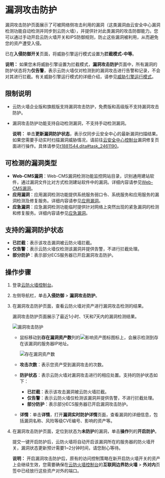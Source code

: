 # 漏洞攻击防护

漏洞攻击防护页面展示了可被网络侧攻击利用的漏洞（这类漏洞由云安全中心漏洞检测功能自动检测并同步到云防火墙），并提供针对此类漏洞的攻击防御能力。您可以通过手动开启云防火墙开关和IPS防御规则，防止这些漏洞被利用，从而避免您的资产遭受入侵。

已在**入侵防御开关**页面，将威胁引擎运行模式设置为**拦截模式-中等**。

**说明：** 如果您未将威胁引擎设置为拦截模式，**漏洞攻击防护**页面中，所有漏洞的防护状态将为**仅告警**，表示云防火墙仅对检测到的漏洞攻击进行告警和记录，不会对其进行拦截。有关威胁引擎运行模式的详细介绍，请参见[威胁引擎运行模式](/intl.zh-CN/入侵防御/入侵防御开关.md)。

## 限制说明

-   云防火墙企业版和旗舰版支持漏洞攻击防护，免费版和高级版不支持漏洞攻击防护。
-   漏洞攻击防护功能支持自动检测漏洞，不支持手动检测漏洞。

    **说明：** 单击**更新漏洞防护状态**，表示仅同步云安全中心的最新漏洞扫描结果。如果您需要手动实时扫描漏洞威胁情况，请前往[云安全中心控制台](https://yundun.console.aliyun.com/?p=sas)漏洞修复页面进行操作。具体请参见[t1881544.dita\#task\_2461190](/intl.zh-CN/安全防范/漏洞修复/一键扫描漏洞.md)。


## 可检测的漏洞类型

-   **Web-CMS漏洞**：Web-CMS漏洞检测功能监控网站目录，识别通用建站软件，通过漏洞文件比对方式检测建站软件中的漏洞。详细内容请参见[Web-CMS漏洞](/intl.zh-CN/安全防范/漏洞修复/Web-CMS漏洞.md)。
-   **应用漏洞**：应用漏洞检测功能提供系统服务弱口令、系统服务和应用服务的漏洞检测及修复服务。详细内容请参见[应用漏洞](/intl.zh-CN/安全防范/漏洞修复/应用漏洞.md)。
-   **应急漏洞**：应急漏洞检测功能临时提供针对网络上突然出现的紧急漏洞的检测和修复服务。详细内容请参见[应急漏洞](/intl.zh-CN/安全防范/漏洞修复/应急漏洞.md)。

## 支持的漏洞防护状态

-   **已拦截**：表示该攻击漏洞被云防火墙拦截。
-   **仅告警**：表示云防火墙仅检测该漏洞并提供告警，不进行拦截处理。
-   **部分防护**：表示部分ECS服务器已开启漏洞攻击防护。

## 操作步骤

1.  登录[云防火墙控制台](https://yundun.console.aliyun.com/?p=cfwnext)。

2.  左侧导航栏，单击**入侵防御** \> **漏洞攻击防护**。

3.  在漏洞攻击防护页面，查看云防火墙对资产进行漏洞攻击检测的结果。

    漏洞攻击防护页面展示了最近1小时、1天和7天内的漏洞检测结果。

    ![漏洞攻击防护](https://static-aliyun-doc.oss-accelerate.aliyuncs.com/assets/img/zh-CN/9826836161/p253521.png)

    -   鼠标移动到**存在漏洞资产数**列的![影响资产图标](https://static-aliyun-doc.oss-accelerate.aliyuncs.com/assets/img/zh-CN/8022858951/p146900.png)图标上，会展示检测到存在该漏洞的服务器IP地址。

        ![存在漏洞资产数](https://static-aliyun-doc.oss-accelerate.aliyuncs.com/assets/img/zh-CN/9826836161/p253522.png)

    -   **攻击次数**：表示您资产受到漏洞攻击的次数。
    -   **防护状态**：表示云防火墙对漏洞攻击进行的相应处置。支持的防护状态如下：
        -   **已拦截**：表示该攻击漏洞被云防火墙拦截。
        -   **仅告警**：表示云防火墙仅检测该漏洞并提供告警，不进行拦截处理。
        -   **部分防护**：表示部分ECS服务器已开启漏洞攻击防护。
    -   **详情**：单击**详情**，打开**漏洞实时防护详情**页面，查看漏洞的详细信息，包括漏洞名称、风险等级CVE编号、影响的资产等。
4.  在漏洞攻击防护页面，定位到状态为**未防护**的漏洞，单击**操作**列的**开启防护**。

    提交一键开启防护后，云防火墙将自动开启该漏洞所在的服务器的防火墙开关，漏洞状态更新预计需要1~2分钟时间，请您耐心等待。

    **说明：** 开启漏洞攻击防护后，原有的访问控制策略在新开启防火墙开关的资产上会继续生效，您需要确保在[云防火墙控制台](https://yundun.console.aliyun.com/?p=cfwnext)的**互联网边界防火墙** \> **外对内**页签中已经放行这些资产对外的端口。


